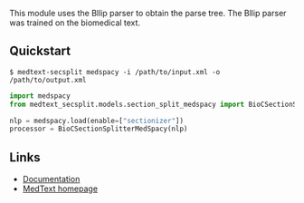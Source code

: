 This module uses the Bllip parser to obtain the parse tree. The Bllip parser was trained on the biomedical text.

## Quickstart

```shell
$ medtext-secsplit medspacy -i /path/to/input.xml -o /path/to/output.xml
```

```python
import medspacy
from medtext_secsplit.models.section_split_medspacy import BioCSectionSplitterMedSpacy

nlp = medspacy.load(enable=["sectionizer"])
processor = BioCSectionSplitterMedSpacy(nlp)
```

## Links

* [Documentation](https://radtext.readthedocs.io/en/latest/index.html)
* [MedText homepage](https://github.com/bionlplab/radtext)

